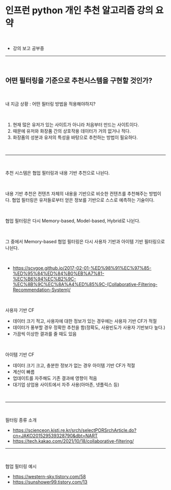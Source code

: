 # 인프런 python 개인 추천 알고리즘 강의 요약

<br>

- 강의 보고 공부중


---

<br>

## 어떤 필터링을 기준으로 추천시스템을 구현할 것인가?

<br>

내 지금 상황 : 어떤 필터링 방법을 적용해야하지?

<br>

1. 현재 많은 유저가 있는 사이트가 아니라 처음부터 만드는 사이트이다.
2. 때문에 유저와 화장품 간의 상호작용 데이터가 거의 없거나 적다.
3. 화장품의 성분과 유저의 특성을 바탕으로 추천하는 방법이 필요하다.

<br>

-------

<br>

추천 시스템은 협업 필터링과 내용 기반 추천으로 나뉜다.

<br>

내용 기반 추천은 컨텐츠 자체의 내용을 기반으로 비슷한 컨텐츠를 추천해주는 방법이다.
협업 필터링은 유저들로부터 얻은 정보를 기반으로 스스로 예측하는 기술이다.

<br>

협업 필터링은 다시 Memory-based, Model-based, Hybrid로 나뉜다.

<br>

그 중에서 Memory-based 협업 필터링은 다시 사용자 기반과 아이템 기반 필터링으로 나뉜다.

<br>

- https://scvgoe.github.io/2017-02-01-%ED%98%91%EC%97%85-%ED%95%84%ED%84%B0%EB%A7%81-%EC%B6%94%EC%B2%9C-%EC%8B%9C%EC%8A%A4%ED%85%9C-(Collaborative-Filtering-Recommendation-System)/

<br>

사용자 기반 CF
- 데이터 크기 적고, 사용자에 대한 정보가 있는 경우에는 사용자 기반 CF가 적절
- 데이터가 풍부할 경우 정확한 추천을 함(정확도, 사용빈도가 사용자 기반보다 높다.)
- 가끔씩 이상한 결과를 줄 때도 있음

<br>

아이템 기반 CF
- 데이터 크기 크고, 충분한 정보가 없는 경우 아이템 기반 CF가 적절
- 계산이 빠름
- 업데이트를 자주해도 기존 결과에 영향이 적음
- 대기업 상업용 사이트에서 자주 사용(아마존, 넷플릭스 등)

<br>

----

<br>

필터링 종류 소개

- https://scienceon.kisti.re.kr/srch/selectPORSrchArticle.do?cn=JAKO201529539328790&dbt=NART
- https://tech.kakao.com/2021/10/18/collaborative-filtering/


-----

<br>

협업 필터링 예시

- https://western-sky.tistory.com/58  
- https://sunshower99.tistory.com/13